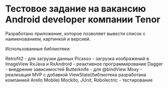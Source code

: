 # Тестовое задание на вакансию Android developer компании Tenor

Разработано приложение, которое позволяет вывести список с наименованием, картинкой и версией.

Использованные библиотеки:

Retrofit2 - для загрузки данных
Picasso - загрузка изображений в ImageView
RxJava и RxAndroid - реактивное программирование
Dagger - внедрение зависимостей
Butterknife - для @bindView
Moxy - реализация MVP c добавкой ViewState(библиотека разработана компанией Arello Mobile)
Mockito, JUnit, Robolectric - тестирование


